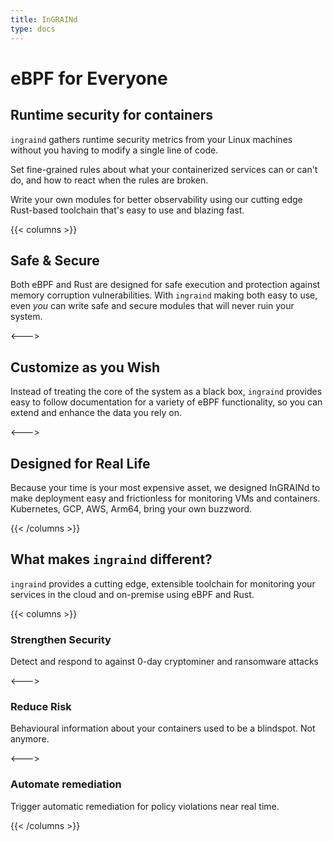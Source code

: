 ```yaml
---
title: InGRAINd
type: docs
---
```


# eBPF for Everyone

## Runtime security for containers

`ingraind` gathers runtime security metrics from your Linux machines
without you having to modify a single line of code.

Set fine-grained rules about what your containerized services can or
can't do, and how to react when the rules are broken.

Write your own modules for better observability using our cutting edge
Rust-based toolchain that's easy to use and blazing fast.

{{< columns >}}
## Safe & Secure

Both eBPF and Rust are designed for safe execution and protection
against memory corruption vulnerabilities. With `ingraind` making both
easy to use, even _you_ can write safe and secure modules that will
never ruin your system.

<--->

## Customize as you Wish

Instead of treating the core of the system as a black box, `ingraind`
provides easy to follow documentation for a variety of eBPF
functionality, so you can extend and enhance the data you rely on.

<--->

## Designed for Real Life

Because your time is your most expensive asset, we designed InGRAINd
to make deployment easy and frictionless for monitoring VMs and
containers. Kubernetes, GCP, AWS, Arm64, bring your own buzzword.

{{< /columns >}}

## What makes `ingraind` different?

`ingraind` provides a cutting edge, extensible toolchain for
monitoring your services in the cloud and on-premise using eBPF and
Rust.

{{< columns >}}

### Strengthen Security

Detect and respond to against 0-day cryptominer and ransomware attacks

<--->

### Reduce Risk

Behavioural information about your containers used to be a
blindspot. Not anymore.

<--->

### Automate remediation

Trigger automatic remediation for policy violations near real time.

{{< /columns >}}
